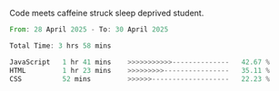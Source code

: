 Code meets caffeine struck sleep deprived student.

<!--START_SECTION:waka-->

```rust
From: 28 April 2025 - To: 30 April 2025

Total Time: 3 hrs 58 mins

JavaScript   1 hr 41 mins    >>>>>>>>>>>--------------   42.67 %
HTML         1 hr 23 mins    >>>>>>>>>----------------   35.11 %
CSS          52 mins         >>>>>>-------------------   22.23 %
```

<!--END_SECTION:waka-->
